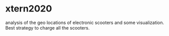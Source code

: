 # xtern2020

analysis of the geo locations of electronic scooters and some visualization.
Best strategy to charge all the scooters.

